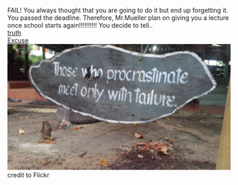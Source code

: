 FAIL! You always thought that you are going to do it but end up forgetting it. You passed the deadline. Therefore, Mr.Mueller plan on giving you a lecture once school starts again!!!!!!!!!! You decide to tell..  
[truth](truth/truth.md)  
[Excuse](excuse/excuse.md)   
![truth](../../picture/procrastinate.jpg)    
credit to Flickr
